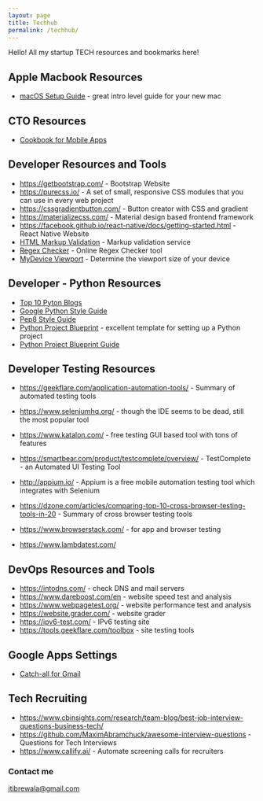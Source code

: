 ```yaml
---
layout: page
title: Techhub
permalink: /techhub/
---
```


Hello! All my startup TECH resources and bookmarks here!


## Apple Macbook Resources
- [macOS Setup Guide](https://sourabhbajaj.com/mac-setup/) - great intro level guide for your new mac

## CTO Resources
- [Cookbook for Mobile Apps](https://www.slideshare.net/mrjain/startup-engineering-cookbook-for-mobile-apps)

## Developer Resources and Tools
- https://getbootstrap.com/ - Bootstrap Website
- https://purecss.io/ - A set of small, responsive CSS modules that you can use in every web project
- https://cssgradientbutton.com/ - Button creator with CSS and gradient
- https://materializecss.com/ - Material design based frontend framework
- https://facebook.github.io/react-native/docs/getting-started.html - React Native Website
- [HTML Markup Validation](http://validator.w3.org/) - Markup validation service
- [Regex Checker](https://regex101.com/) - Online Regex Checker tool
- [MyDevice Viewport](https://www.mydevice.io/) - Determine the viewport size of your device

## Developer - Python Resources
- [Top 10 Pyton Blogs](https://stxnext.com/blog/2019/06/17/top-10-blogs-python)
- [Google Python Style Guide](https://google.github.io/styleguide/pyguide.html)
- [Pep8 Style Guide](https://www.python.org/dev/peps/pep-0008/)
- [Python Project Blueprint](https://github.com/MartinHeinz/python-project-blueprint) - excellent template for setting up a Python project
- [Python Project Blueprint Guide](https://towardsdatascience.com/ultimate-setup-for-your-next-python-project-179bda8a7c2c)

## Developer Testing Resources
- https://geekflare.com/application-automation-tools/ - Summary of automated testing tools
- https://www.seleniumhq.org/ - though the IDE seems to be dead, still the most popular tool
- https://www.katalon.com/ - free testing GUI based tool with tons of features
- https://smartbear.com/product/testcomplete/overview/ - TestComplete - an Automated UI Testing Tool
- http://appium.io/ - Appium is a free mobile automation testing tool which integrates with Selenium

- https://dzone.com/articles/comparing-top-10-cross-browser-testing-tools-in-20 - Summary of cross browser testing tools
- https://www.browserstack.com/ - for app and browser testing
- https://www.lambdatest.com/


## DevOps Resources and Tools
- https://intodns.com/ - check DNS and mail servers
- https://www.dareboost.com/en - website speed test and analysis
- https://www.webpagetest.org/ - website performance test and analysis
- https://website.grader.com/ - website grader
- https://ipv6-test.com/ - IPv6 testing site
- https://tools.geekflare.com/toolbox - site testing tools

## Google Apps Settings
- [Catch-all for Gmail](https://blog.macaulaygidado.com/do-you-know-how-to-configure-catch-all-routing-on-g-suite-80d6327b9058)

## Tech Recruiting
- https://www.cbinsights.com/research/team-blog/best-job-interview-questions-business-tech/
- https://github.com/MaximAbramchuck/awesome-interview-questions - Questions for Tech Interviews
- https://www.callify.ai/ - Automate screening calls for recruiters

### Contact me

[jtibrewala@gmail.com](mailto:jtibrewala@gmail.com)
